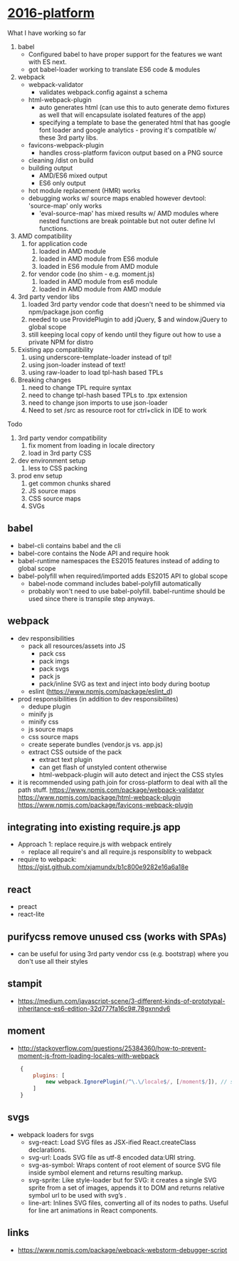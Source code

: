 # [2016-platform](https://github.com/epikhighs/2016-platform)

What I have working so far

1. babel
    - Configured babel to have proper support for the features we want with ES next.
    - got babel-loader working to translate ES6 code & modules
1. webpack
    - webpack-validator
        - validates webpack.config against a schema
    - html-webpack-plugin
        - auto generates html (can use this to auto generate demo fixtures as well that will encapsulate isolated features of the app)
        - specifying a template to base the generated html that has google font loader and google analytics - proving it's compatible w/ these 3rd party libs.
    - favicons-webpack-plugin
        - handles cross-platform favicon output based on a PNG source
    - cleaning /dist on build
    - building output
        - AMD/ES6 mixed output
        - ES6 only output
    - hot module replacement (HMR) works
    - debugging works w/ source maps enabled however devtool: 'source-map' only works
        - 'eval-source-map' has mixed results w/ AMD modules where nested functions are break pointable but not outer define lvl functions.
1. AMD compatibility
    1. for application code
        1. loaded in AMD module
        1. loaded in AMD module from ES6 module
        1. loaded in ES6 module from AMD module
    1. for vendor code (no shim - e.g. moment.js)
        1. loaded in AMD module from es6 module
        1. loaded in AMD module from AMD module
1. 3rd party vendor libs
    1. loaded 3rd party vendor code that doesn't need to be shimmed via npm/package.json config
    1. needed to use ProvidePlugin to add jQuery, $ and window.jQuery to global scope
    1. still keeping local copy of kendo until they figure out how to use a private NPM for distro
1. Existing app compatibility
    1. using underscore-template-loader instead of tpl!
    1. using json-loader instead of text!
    1. using raw-loader to load tpl-hash based TPLs
1. Breaking changes
    1. need to change TPL require syntax
    1. need to change tpl-hash based TPLs to .tpx extension
    1. need to change json imports to use json-loader
    1. Need to set /src as resource root for ctrl+click in IDE to work

Todo

1. 3rd party vendor compatibility
    1. fix moment from loading in locale directory
    1. load in 3rd party CSS
1. dev environment setup
    1. less to CSS packing
1. prod env setup
    1. get common chunks shared
    1. JS source maps
    1. CSS source maps
    1. SVGs

## babel
* babel-cli contains babel and the cli
* babel-core contains the Node API and require hook
* babel-runtime namespaces the ES2015 features instead of adding to global scope
* babel-polyfill when required/imported adds ES2015 API to global scope
    * babel-node command includes babel-polyfill automatically
    * probably won't need to use babel-polyfill.  babel-runtime should be used since there is transpile step anyways.

## webpack
* dev responsibilities
    * pack all resources/assets into JS
        * pack css
        * pack imgs
        * pack svgs
        * pack js
        * pack/inline SVG as text and inject into body during bootup
    * eslint (https://www.npmjs.com/package/eslint_d)
* prod responsibilities (in addition to dev responsibilites)
    * dedupe plugin
    * minify js
    * minify css
    * js source maps
    * css source maps
    * create seperate bundles (vendor.js vs. app.js)
    * extract CSS outside of the pack
        * extract text plugin
        * can get flash of unstyled content otherwise
        * html-webpack-plugin will auto detect and inject the CSS styles
* it is recommended using path.join for cross-platform to deal with all the path stuff.
https://www.npmjs.com/package/webpack-validator
https://www.npmjs.com/package/html-webpack-plugin
https://www.npmjs.com/package/favicons-webpack-plugin

## integrating into existing require.js app
* Approach 1: replace require.js with webpack entirely
    * replace all require's and all require.js responsiblity to webpack
* require to webpack: https://gist.github.com/xjamundx/b1c800e9282e16a6a18e

## react
* preact
* react-lite

## purifycss remove unused css (works with SPAs)
* can be useful for using 3rd party vendor css (e.g. bootstrap) where you don't use all their styles

## stampit
* https://medium.com/javascript-scene/3-different-kinds-of-prototypal-inheritance-es6-edition-32d777fa16c9#.78gxnndv6
## moment
* http://stackoverflow.com/questions/25384360/how-to-prevent-moment-js-from-loading-locales-with-webpack
```javascript
    {
        plugins: [
            new webpack.IgnorePlugin(/^\.\/locale$/, [/moment$/]), // saves ~100k from build
        ]
    }
```
## svgs
* webpack loaders for svgs
    * svg-react: Load SVG files as JSX-ified React.createClass declarations.
    * svg-url: Loads SVG file as utf-8 encoded data:URI string.
    * svg-as-symbol: Wraps content of root element of source SVG file inside symbol element and returns resulting markup.
    * svg-sprite: Like style-loader but for SVG: it creates a single SVG sprite from a set of images, appends it to DOM and returns relative symbol url to be used with svg’s <use>.
    * line-art: Inlines SVG files, converting all of its nodes to paths. Useful for line art animations in React components.
    
## links
* https://www.npmjs.com/package/webpack-webstorm-debugger-script